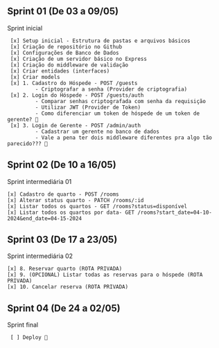 ## Sprint 01 (De 03 a 09/05) 
Sprint inicial
```plaintext
 [x] Setup inicial - Estrutura de pastas e arquivos básicos
 [x] Criação de repositório no Github
 [x] Configurações de Banco de Dados
 [x] Criação de um servidor básico no Express
 [x] Criação do middleware de validação
 [x] Criar entidades (interfaces)
 [x] Criar models
 [x] 1. Cadastro do Hóspede - POST /guests
         - Criptografar a senha (Provider de criptografia)
 [x] 2. Login do Hóspede - POST /guests/auth
         - Comparar senhas criptografada com senha da requisição
         - Utilizar JWT (Provider de Token)
         - Como diferenciar um token de hóspede de um token de gerente? 🤔
 [x] 3. Login de Gerente - POST /admin/auth
         - Cadastrar um gerente no banco de dados
         - Vale a pena ter dois middleware diferentes pra algo tão parecido??? 🤔
```

## Sprint 02 (De 10 a 16/05) 
Sprint intermediária 01
```plaintext
[x] Cadastro de quarto - POST /rooms
[x] Alterar status quarto - PATCH /rooms/:id
[x] Listar todos os quartos - GET /rooms?status=disponível
[x] Listar todos os quartos por data- GET /rooms?start_date=04-10-2024&end_date=04-15-2024
```

## Sprint 03 (De 17 a 23/05) 
Sprint intermediária 02
```plaintext
[x] 8. Reservar quarto (ROTA PRIVADA)
[x] 9. (OPCIONAL) Listar todas as reservas para o hóspede (ROTA PRIVADA)
[x] 10. Cancelar reserva (ROTA PRIVADA)
```

## Sprint 04 (De 24 a 02/05) 
Sprint final
```plaintext
 [ ] Deploy 🚀
```
